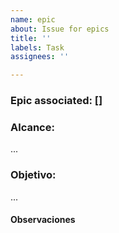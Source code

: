 ```yaml
---
name: epic
about: Issue for epics
title: ''
labels: Task
assignees: ''

---
```


### Epic associated: []

### Alcance:

...

### Objetivo:

...

#### Observaciones